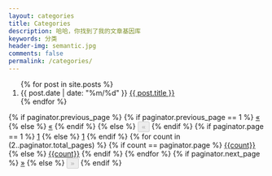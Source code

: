 ```yaml
---
layout: categories
title: Categories
description: 哈哈，你找到了我的文章基因库
keywords: 分类
header-img: semantic.jpg
comments: false
permalink: /categories/
---
```


<section class="container posts-content">
    <ol class="posts-list">
        {% for post in site.posts %}
        <li class="posts-list-item">
            <span class="posts-list-meta">{{ post.date | date: "%m/%d" }}</span>
            <a class="posts-list-name" href="{{ site.url }}{{ post.url }}">{{ post.title }}</a>
        </li>
        {% endfor %}
    </ol>
    <div class="pagination text-align">
        <div class="btn-group">
            {% if paginator.previous_page %}
            {% if paginator.previous_page == 1 %}
            <a href="/" class="btn btn-outline">&laquo;</a>
            {% else %}
            <a href="/page{{paginator.previous_page}}"  class="btn btn-outline">&laquo;</a>
            {% endif %}
            {% else %}
            <button disabled="disabled" href="javascript:;" class="btn btn-outline">&laquo;</button>
            {% endif %}
            {% if paginator.page == 1 %}
            <a href="javascript:;" class="active btn btn-outline">1</a>
            {% else %}
            <a href="/"  class="btn btn-outline">1</a>
            {% endif %}
            {% for count in (2..paginator.total_pages) %}
            {% if count == paginator.page %}
            <a href="javascript:;"  class="active btn btn-outline">{{count}}</a>
            {% else %}
            <a href="/page{{count}}"  class="btn btn-outline">{{count}}</a>
            {% endif %}
            {% endfor %}
            {% if paginator.next_page %}
            <a href="/page{{paginator.next_page}}"  class="btn btn-outline">&raquo;</a>
            {% else %}
            <button disabled="disabled" href="javascript:;" class="btn btn-outline">&raquo;</button>
            {% endif %}
        </div>
    </div>
    <!-- /pagination -->
</section>
<!-- /section.content -->
